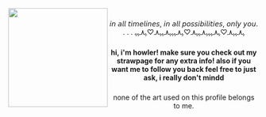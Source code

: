 <img align="left" height="200" src="https://i.pinimg.com/736x/d8/bb/5c/d8bb5cf09b7685066e48b3da55e140da.jpg"  />

###

<p align="center">𝘪𝘯 𝘢𝘭𝘭 𝘵𝘪𝘮𝘦𝘭𝘪𝘯𝘦𝘴, 𝘪𝘯 𝘢𝘭𝘭 𝘱𝘰𝘴𝘴𝘪𝘣𝘪𝘭𝘪𝘵𝘪𝘦𝘴, 𝘰𝘯𝘭𝘺 𝘺𝘰𝘶. <br>. . . ﮩ٨ـﮩﮩ٨ـ♡ﮩ٨ـﮩﮩﮩ٨ـﮩﮩ٨ـ♡ﮩ٨ـﮩﮩﮩ٨ـﮩﮩ٨ـ♡ﮩ٨ـﮩﮩ</p>

###

<h4 align="center">hi, i'm howler! make sure you check out my strawpage for any extra info! also if you want me to follow you back feel free to just ask, i really don't mindd</h4>

###
<p align="center">none of the art used on this profile belongs to me.</p>

